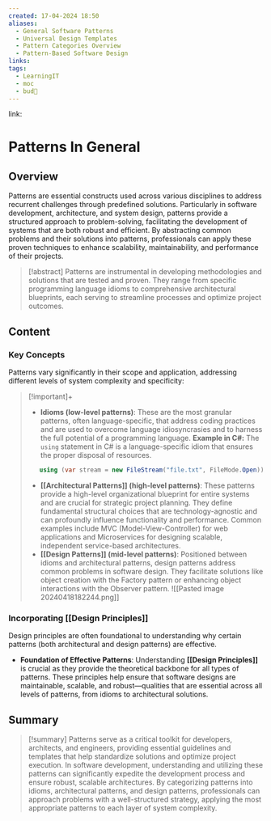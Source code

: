 ```yaml
---
created: 17-04-2024 18:50
aliases:
  - General Software Patterns
  - Universal Design Templates
  - Pattern Categories Overview
  - Pattern-Based Software Design
links: 
tags:
  - LearningIT
  - moc
  - bud🌿
---
```

link:

# Patterns In General

## Overview

Patterns are essential constructs used across various disciplines to address recurrent challenges through predefined solutions. Particularly in software development, architecture, and system design, patterns provide a structured approach to problem-solving, facilitating the development of systems that are both robust and efficient. By abstracting common problems and their solutions into patterns, professionals can apply these proven techniques to enhance scalability, maintainability, and performance of their projects.

> [!abstract] 
> Patterns are instrumental in developing methodologies and solutions that are tested and proven. They range from specific programming language idioms to comprehensive architectural blueprints, each serving to streamline processes and optimize project outcomes.


## Content

### Key Concepts

Patterns vary significantly in their scope and application, addressing different levels of system complexity and specificity:

> [!important]+
> 
> - **Idioms (low-level patterns)**: These are the most granular patterns, often language-specific, that address coding practices and are used to overcome language idiosyncrasies and to harness the full potential of a programming language. **Example in C#:** The `using` statement in C# is a language-specific idiom that ensures the proper disposal of resources.
>     
> ``` csharp
>    using (var stream = new FileStream("file.txt", FileMode.Open)) {} 
> ```
>     
> - **[[Architectural Patterns]] (high-level patterns)**: These patterns provide a high-level organizational blueprint for entire systems and are crucial for strategic project planning. They define fundamental structural choices that are technology-agnostic and can profoundly influence functionality and performance. Common examples include MVC (Model-View-Controller) for web applications and Microservices for designing scalable, independent service-based architectures.
> - **[[Design Patterns]] (mid-level patterns)**: Positioned between idioms and architectural patterns, design patterns address common problems in software design. They facilitate solutions like object creation with the Factory pattern or enhancing object interactions with the Observer pattern.
>![[Pasted image 20240418182244.png]]

### Incorporating [[Design Principles]]
Design principles are often foundational to understanding why certain patterns (both architectural and design patterns) are effective.

- **Foundation of Effective Patterns**: Understanding **[[Design Principles]]** is crucial as they provide the theoretical backbone for all types of patterns. These principles help ensure that software designs are maintainable, scalable, and robust—qualities that are essential across all levels of patterns, from idioms to architectural solutions.
## Summary

>[!summary]
>Patterns serve as a critical toolkit for developers, architects, and engineers, providing essential guidelines and templates that help standardize solutions and optimize project execution. In software development, understanding and utilizing these patterns can significantly expedite the development process and ensure robust, scalable architectures. By categorizing patterns into idioms, architectural patterns, and design patterns, professionals can approach problems with a well-structured strategy, applying the most appropriate patterns to each layer of system complexity.


